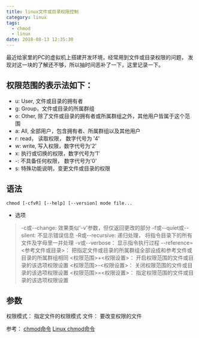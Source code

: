 ```yaml
---
title: linux文件或目录权限控制
category: linux
tags:
  - chmod
  - linux
date: 2018-08-13 12:35:30
---
```


最近给家里的PC的虚拟机上搭建开发环境，经常用到文件或目录权限的问题， 发现对这一块的了解还不够，所以抽时间恶补了一下，这里记录一下。
<!-- more -->

## 权限范围的表示法如下：
- u: User, 文件或目录的拥有者
- g: Group，文件或目录的所属群组
- o: Other, 除了文件或目录的拥有者或所属群组之外，其他用户皆属于这个范围
- a: All, 全部用户，包含拥有者、所属群组以及其他用户
- r: read， 读取权限， 数字代号为 '4'
- w: write, 写入权限，数字代号为'2'
- x: 执行或切换的权限，数字代号为'1'
- -: 不具备任何权限， 数字代号为'0'
- s: 特殊功能说明，变更文件或目录的权限

## 语法
```
chmod [-cfvR] [--help] [--version] mode file...
```
- 选项
> -c或--change: 效果类似'-v'参数，但仅返回更改的部分
> -f或--quiet或--silent: 不显示错误信息
> -R或--recursive: 递归处理， 将指令目录下的所有文件及字母里一并处理
> -v或--verbose： 显示指令执行过程
> --reference=<参考文件或目录>： 把指定文件或目录的所属群组全部设成和参考文件或目录的所属群组相同
> <权限范围>+<权限设置>： 开启权限范围的文件或目录的该选项权限设置
> <权限范围>-<权限设置>： 关闭权限范围的文件或目录的该选项权限设置
> <权限范围>=<权限设置>： 指定权限范围的文件或目录的该选项权限设置

## 参数
权限模式： 指定文件的权限模式
文件： 要改变权限的文件


参考：
[chmod命令](http://man.linuxde.net/chmod)
[Linux chmod命令](http://www.runoob.com/linux/linux-comm-chmod.html)
